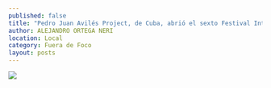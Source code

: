 ```yaml
---
published: false
title: "Pedro Juan Avilés Project, de Cuba, abrió el sexto Festival Internacional de Jazz y Blues, realizado en las instalaciones del Museo de Arte Abstracto Manuel Felguérez"
author: ALEJANDRO ORTEGA NERI
location: Local
category: Fuera de Foco
layout: posts
---
```


![](http://i.imgur.com/mOoBvRim.jpg)
